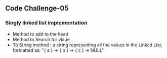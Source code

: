 ## Code Challenge-05

### Singly linked list implementation


- Method to add to the head
- Method to Search for vlaue
- To String method :  a string representing all the values in the Linked List, formatted as:
"{ a } -> { b } -> { c } -> NULL"
